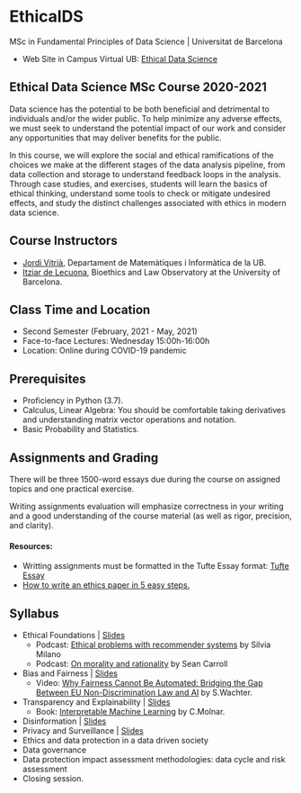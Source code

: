# EthicalDS

MSc in Fundamental Principles of Data Science | Universitat de Barcelona

+ Web Site in Campus Virtual UB: [Ethical Data Science](https://campusvirtual.ub.edu/course/view.php?id=28882)

## Ethical Data Science MSc Course 2020-2021

Data science has the potential to be both beneficial and detrimental to individuals and/or the wider public. To help minimize any adverse effects, we must seek to understand the potential impact of our work and consider any opportunities that may deliver benefits for the public. 

In this course, we will explore the social and ethical ramifications of the choices we make at the different stages of the data analysis pipeline, from data collection and storage to understand feedback loops in the analysis. Through case studies, and exercises, students will learn the basics of ethical thinking, understand some tools to check or mitigate undesired effects, and study the distinct challenges associated with ethics in modern data science.

## Course Instructors

+ [Jordi Vitrià](http://www.ub.edu/cvub/jordivitria/), Departament de Matemàtiques i Informàtica de la UB.
+ [Itziar de Lecuona](http://www.bioeticayderecho.ub.edu/ca/itziar-de-lecuona), Bioethics and Law Observatory at the University of Barcelona. 

## Class Time and Location
+ Second Semester (February, 2021 - May, 2021)
+ Face-to-face Lectures: Wednesday 15:00h-16:00h
+ Location: Online during COVID-19 pandemic

## Prerequisites
+ Proficiency in Python (3.7).
+ Calculus, Linear Algebra: You should be comfortable taking derivatives and understanding matrix vector operations and notation.
+ Basic Probability and Statistics.

## Assignments and Grading

There will be three 1500-word essays due during the course on assigned topics and one practical exercise.

Writing assignments evaluation will emphasize correctness in your writing and a good understanding of the course material (as well as rigor, precision, and clarity).

#### Resources:
+ Writting assignments must be formatted in the Tufte Essay format: [Tufte Essay](https://www.latextemplates.com/template/tufte-essay)
+ [How to write an ethics paper in 5 easy steps.](https://essayshark.com/blog/a-good-ethics-essaytips-and-traps-of-writing/)


## Syllabus
+ Ethical Foundations | [Slides](https://raw.githubusercontent.com/DataScienceUB/EthicalDS/main/EDS1%20Foundations.pdf) 
  + Podcast: [Ethical problems with recommender systems](https://anchor.fm/towardsdatascience/episodes/68--Silvia-Milano---Ethical-problems-with-recommender-systems-epi24v/a-a4fdo1p) by Silvia Milano
  + Podcast: [On morality and rationality](https://www.preposterousuniverse.com/podcast/2019/07/01/episode-53-solo-on-morality-and-rationality/) by Sean Carroll
+ Bias and Fairness  | [Slides](https://raw.githubusercontent.com/DataScienceUB/EthicalDS/main/EDS2%20Bias%20and%20Fairness.pdf)
  + Video: [Why Fairness Cannot Be Automated: Bridging the Gap Between EU Non-Discrimination Law and AI](https://youtu.be/p8MCaj68Pns) by S.Wachter. 
+ Transparency and Explainability  | [Slides]()
  + Book: [Interpretable Machine Learning](https://christophm.github.io/interpretable-ml-book/) by C.Molnar.
+ Disinformation  | [Slides]()
+ Privacy and Surveillance | [Slides]()
+ Ethics and data protection in a data driven society 
+ Data governance 
+ Data protection impact assessment methodologies: data cycle and risk assessment
+ Closing session.
